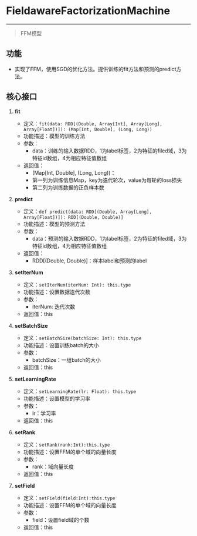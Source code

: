 # FieldawareFactorizationMachine

---


> FFM模型

## 功能

* 实现了FFM，使用SGD的优化方法。提供训练的fit方法和预测的predict方法。


## 核心接口

1. **fit**
	- 定义：```fit(data: RDD[(Double, Array[Int], Array[Long], Array[Float])]): (Map[Int, Double], (Long, Long)) ```
	- 功能描述：模型的训练方法
	- 参数：
		- data：训练的输入数据RDD，1为label标签，2为特征的filed域，3为特征id数组，4为相应特征值数组
	- 返回值：
		- (Map[Int, Double], (Long, Long))：
		- 第一列为训练信息Map，key为迭代轮次，value为每轮的loss损失
		- 第二列为训练数据的正负样本数

2. **predict**
	- 定义：```def predict(data: RDD[(Double, Array[Long], Array[Float])]): RDD[(Double, Double)] ```
	- 功能描述：模型的预测方法
	- 参数：
		- data：预测的输入数据RDD，1为label标签，2为特征的filed域，3为特征id数组，4为相应特征值数组
	- 返回值：
		- RDD[(Double, Double)]：样本label和预测的label

3. **setIterNum**
	- 定义：```setIterNum(iterNum: Int): this.type ```
	- 功能描述：设置数据迭代次数
	- 参数：
		- iterNum: 迭代次数
	- 返回值：this

4. **setBatchSize**
	- 定义：```setBatchSize(batchSize: Int): this.type ```
	- 功能描述：设置训练batch的大小
	- 参数：
		- batchSize：一组batch的大小
	- 返回值：this

5. **setLearningRate**
	- 定义：```setLearningRate(lr: Float): this.type ```
	- 功能描述：设置模型的学习率
	- 参数：
		- lr：学习率
	- 返回值：this

6. **setRank**
	- 定义：```setRank(rank:Int):this.type ```
	- 功能描述：设置FFM的单个域的向量长度
	- 参数：
		- rank：域向量长度
	- 返回值：this

6. **setField**
	- 定义：```setField(field:Int):this.type ```
	- 功能描述：设置FFM的单个域的向量长度
	- 参数：
		- field：设置field域的个数
	- 返回值：this